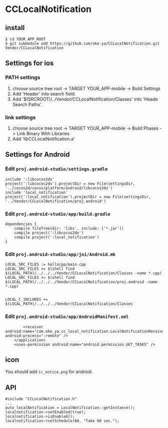 # CCLocalNotification

## install

```
$ cd YOUR_APP_ROOT
$ git submodule add https://github.com/oke-ya/CCLocalNotification.git Vendor/CCLocalNotification
```

## Settings for ios

### PATH settings

1. choose source tree root -> TARGET YOUR_APP-mobile -> Build Settings
1. Add  'Header' into search field.
1. Add '$(SRCROOT)/../Vendor/CCLocalNotification/Classes' into 'Heade Search Paths'.

### link settings

1. choose source tree root -> TARGET YOUR_APP-mobile -> Build Phases -> Link Binary With Libraries
1. Add 'libCCLocalNotification.a'


## Settings for Android

### Edit `proj.android-studio/settings.gradle`

```
include ':libcocos2dx'
project(':libcocos2dx').projectDir = new File(settingsDir, '../cocos2d/cocos/platform/android/libcocos2dx')
include 'local_notification'
project(':local_notification').projectDir = new File(settingsDir, '../Vendor/CCLocalNotification/proj.android')
```

### Edit `proj.android-studio/app/build.gradle`

```
dependencies {
    compile fileTree(dir: 'libs', include: ['*.jar'])
    compile project(':libcocos2dx')
    compile project(':local_notification')
}
```

### Edit `proj.android-studio/app/jni/Android.mk`

```
LOCAL_SRC_FILES := hellocpp/main.cpp
LOCAL_SRC_FILES += $(shell find $(LOCAL_PATH)/../../../Vendor/CCLocalNotification/Classes -name *.cpp)
LOCAL_SRC_FILES += $(shell find $(LOCAL_PATH)/../../../Vendor/CCLocalNotification/proj.android -name *.cpp)


LOCAL_C_INCLUDES += $(LOCAL_PATH)/../../../Vendor/CCLocalNotification/Classes
```

### Edit `proj.android-studio/app/AndroidManifest.xml`

```
        <receiver android:name="com.oke_ya.cc_local_notification.LocalNotificationReceiver" android:process=":remote" />
    </application>
    <uses-permission android:name="android.permission.GET_TASKS" />
```

## icon

You should add `ic_notice.png` for android.

## API

```
#include "CCLocalNotification.h"
...
auto localNotification = LocalNotification::getInstance();
localnotification->setEnabled(true);
localnotification->isEnabled();
localnotification->setSchedule(60, "Take 60 sec.");
```
